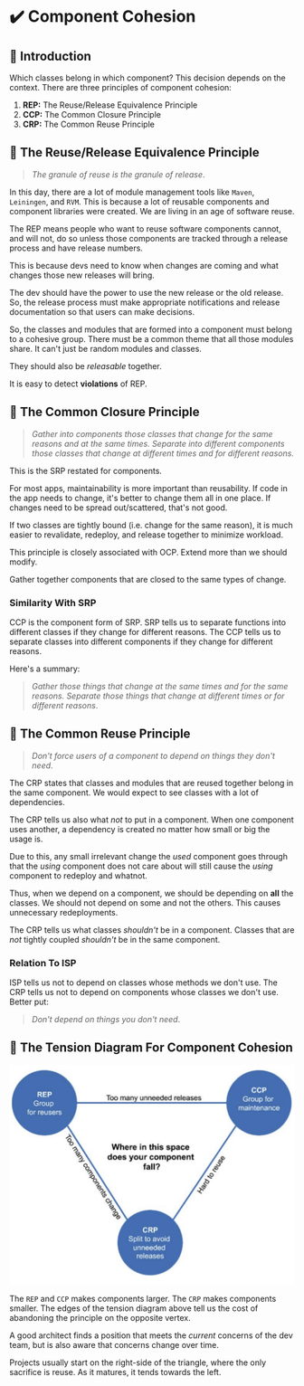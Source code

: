 # :heavy_check_mark: Component Cohesion

## :round_pushpin: Introduction
Which classes belong in which component? This decision depends on the context. There are three principles of component cohesion:
1. **REP:** The Reuse/Release Equivalence Principle
2. **CCP:** The Common Closure Principle
3. **CRP:** The Common Reuse Principle

## :round_pushpin: The Reuse/Release Equivalence Principle
>*The granule of reuse is the granule of release*.

In this day, there are a lot of module management tools like `Maven`, `Leiningen`, and `RVM`. This is because a lot of reusable components and component libraries were created. We are living in an age of software reuse.

The REP means people who want to reuse software components cannot, and will not, do so unless those components are tracked through a release process and have release numbers.

This is because devs need to know when changes are coming and what changes those new releases will bring.

The dev should have the power to use the new release or the old release. So, the release process must make appropriate notifications and release documentation so that users can make decisions.

So, the classes and modules that are formed into a component must belong to a cohesive group. There must be a common theme that all those modules share. It can't just be random modules and classes.

They should also be *releasable* together.

It is easy to detect **violations** of REP.

## :round_pushpin: The Common Closure Principle

>*Gather into components those classes that change for the same reasons and at the same times. Separate into different components those classes that change at different times and for different reasons.*

This is the SRP restated for components.

For most apps, maintainability is more important than reusability. If code in the app needs to change, it's better to change them all in one place. If changes need to be spread out/scattered, that's not good.

If two classes are tightly bound (i.e. change for the same reason), it is much easier to revalidate, redeploy, and release together to minimize workload.

This principle is closely associated with OCP. Extend more than we should modify.

Gather together components that are closed to the same types of change.

### Similarity With SRP
CCP is the component form of SRP. SRP tells us to separate functions into different classes if they change for different reasons. The CCP tells us to separate classes into different components if they change for different reasons.

Here's a summary:

>*Gather those things that change at the same times and for the same reasons. Separate those things that change at different times or for different reasons*.

## :round_pushpin: The Common Reuse Principle
>*Don't force users of a component to depend on things they don't need*.

The CRP states that classes and modules that are reused together belong in the same component. We would expect to see classes with a lot of dependencies.

The CRP tells us also what *not* to put in a component. When one component uses another, a dependency is created no matter how small or big the usage is.

Due to this, any small irrelevant change the *used* component goes through that the *using* component does not care about will still cause the *using* component to redeploy and whatnot.

Thus, when we depend on a component, we should be depending on **all** the classes. We should not depend on some and not the others. This causes unnecessary redeployments.

The CRP tells us what classes *shouldn't* be in a component. Classes that are *not* tightly coupled *shouldn't* be in the same component.

### Relation To ISP
ISP tells us not to depend on classes whose methods we don't use. The CRP tells us not to depend on components whose classes we don't use. Better put:

>*Don't depend on things you don't need*.

## :round_pushpin: The Tension Diagram For Component Cohesion
![Image of tension diagram](../images/component-principles/tension-diagram.png)

The `REP` and `CCP` makes components larger. The `CRP` makes components smaller. The edges of the tension diagram above tell us the cost of abandoning the principle on the opposite vertex.

A good architect finds a position that meets the *current* concerns of the dev team, but is also aware that concerns change over time.

Projects usually start on the right-side of the triangle, where the only sacrifice is reuse. As it matures, it tends towards the left.
